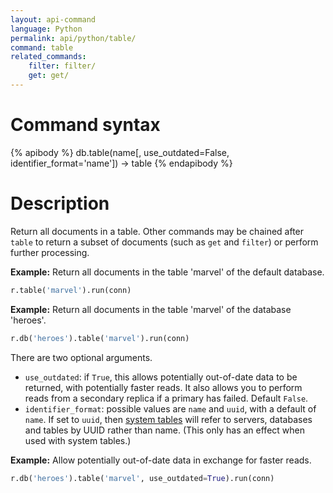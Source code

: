 ```yaml
---
layout: api-command
language: Python
permalink: api/python/table/
command: table
related_commands:
    filter: filter/
    get: get/
---
```


# Command syntax #

{% apibody %}
db.table(name[, use_outdated=False, identifier_format='name']) &rarr; table
{% endapibody %}

# Description #

Return all documents in a table. Other commands may be chained after `table` to return a subset of documents (such as `get` and `filter`) or perform further processing.

__Example:__ Return all documents in the table 'marvel' of the default database.

```py
r.table('marvel').run(conn)
```


__Example:__ Return all documents in the table 'marvel' of the database 'heroes'.

```py
r.db('heroes').table('marvel').run(conn)
```

There are two optional arguments.

* `use_outdated`: if `True`, this allows potentially out-of-date data to be returned, with potentially faster reads. It also allows you to perform reads from a secondary replica if a primary has failed. Default `False`.
* `identifier_format`: possible values are `name` and `uuid`, with a default of `name`. If set to `uuid`, then [system tables](/docs/system-tables/) will refer to servers, databases and tables by UUID rather than name. (This only has an effect when used with system tables.)

__Example:__ Allow potentially out-of-date data in exchange for faster reads.

```py
r.db('heroes').table('marvel', use_outdated=True).run(conn)
```
